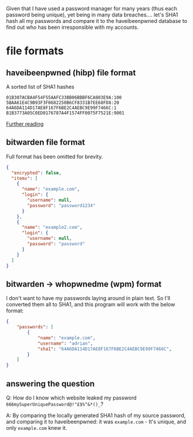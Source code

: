 Given that I have used a password manager for many years (thus each password being unique), yet being in many data breaches.... let's SHA1 hash all my passwords and compare it to the haveibeenpwned database to find out who has been irresponsible with my accounts.


# file formats
## haveibeenpwned (hibp) file format
A sorted list of SHA1 hashes
```
01B307ACBA4F54F55AAFC33BB06BBBF6CA803E9A:100
5BAA61E4C9B93F3F0682250B6CF8331B7EE68FD8:20
64A6DA114D17AE8F167F6BE2C4AEBC9E99F7466C:1
B1B3773A05C0ED0176787A4F1574FF0075F7521E:9001
```

[Further reading](https://haveibeenpwned.com/Passwords)

## bitwarden file format
Full format has been omitted for brevity.
```json
{
  "encrypted": false,
  "items": [
    {
      "name": "example.com",
      "login": {
        "username": null,
        "password": "password1234"
      }
    },
    {
      "name": "example2.com",
      "login": {
        "username": null,
        "password": "password"
      }
    }
  ]
}
```

## bitwarden -> whopwnedme (wpm) format
I don't want to have my passwords laying around in plain text. So I'll converted them all to SHA1, and this program will work with the below format:
```json
{
    "passwords": [
        {
            "name": "example.com",
            "username": "adrian",
            "sha1": "64A6DA114D17AE8F167F6BE2C4AEBC9E99F7466C",
        }
    ]
}
```

## answering the question
Q: How do I know which website leaked my password `666mySuperUniquePassword@!"£$%^&*()_`?

A: By comparing the locally generated SHA1 hash of my source password, and comparing it to haveibeenpwned: it was `example.com` - It's unique, and only `example.com` knew it.